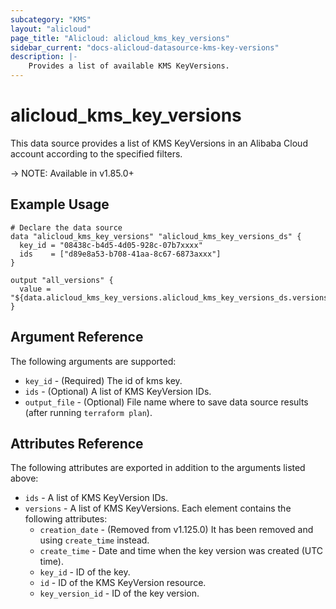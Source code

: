 ```yaml
---
subcategory: "KMS"
layout: "alicloud"
page_title: "Alicloud: alicloud_kms_key_versions"
sidebar_current: "docs-alicloud-datasource-kms-key-versions"
description: |-
    Provides a list of available KMS KeyVersions.
---
```


# alicloud\_kms\_key\_versions

This data source provides a list of KMS KeyVersions in an Alibaba Cloud account according to the specified filters.

-> NOTE: Available in v1.85.0+

## Example Usage

```
# Declare the data source
data "alicloud_kms_key_versions" "alicloud_kms_key_versions_ds" {
  key_id = "08438c-b4d5-4d05-928c-07b7xxxx"
  ids    = ["d89e8a53-b708-41aa-8c67-6873axxx"]
}

output "all_versions" {
  value = "${data.alicloud_kms_key_versions.alicloud_kms_key_versions_ds.versions}"
}
```

## Argument Reference

The following arguments are supported:

* `key_id` - (Required) The id of kms key.
* `ids` - (Optional) A list of KMS KeyVersion IDs.
* `output_file` - (Optional) File name where to save data source results (after running `terraform plan`).

## Attributes Reference

The following attributes are exported in addition to the arguments listed above:

* `ids` -  A list of KMS KeyVersion IDs.
* `versions` - A list of KMS KeyVersions. Each element contains the following attributes:
  * `creation_date` - (Removed from v1.125.0) It has been removed and using `create_time` instead.
  * `create_time` - Date and time when the key version was created (UTC time).
  * `key_id` - ID of the key.
  * `id` - ID of the KMS KeyVersion resource.
  * `key_version_id` - ID of the key version.
